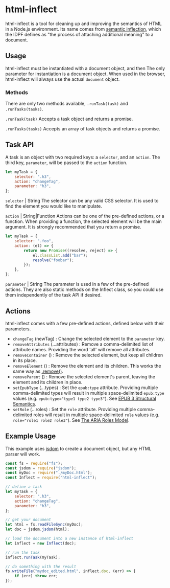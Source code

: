 # html-inflect

html-inflect is a tool for cleaning up and improving the semantics of HTML in a Node.js environment. Its name comes from [semantic inflection](http://www.idpf.org/epub/31/spec/epub-mediaoverlays.html#sec-docs-semantic-inflection), which the IDPF defines as "the process of attaching additional meaning" to a document.

## Usage

html-inflect must be instantiated with a document object, and then The only parameter for instantiation is a document object. When used in the browser, html-inflect will always use the actual `document` object.

### Methods

There are only two methods available, `.runTask(task)` and `.runTasks(tasks)`.

`.runTask(task)`
Accepts a task object and returns a promise.

`.runTasks(tasks)`
Accepts an array of task objects and returns a promise.

## Task API

A task is an object with two required keys: a `selector`, and an `action`. The third key, `parameter`, will be passed to the `action` function.

```javascript
let myTask = {
	selector: ".h3",
	action: "changeTag",
	parameter: "h3",
};
```

`selector` | String
The selector can be any valid CSS selector. It is used to find the element you would like to manipulate.

`action` | String|Function
Actions can be one of the pre-defined actions, or a function. When providing a function, the selected element will be the main argument. It is strongly recommended that you return a promise.

```javascript
let myTask = {
	selector: ".foo",
	action: (el) => {
		return new Promise((resolve, reject) => {
			el.classList.add("bar");
			resolve("foobar");
		});
	},
};
```

`parameter` | String
The parameter is used in a few of the pre-defined actions. They are also static methods on the Inflect class, so you could use them independently of the task API if desired.

## Actions

html-inflect comes with a few pre-defined actions, defined below with their parameters.

- `changeTag` (newTag) : Change the selected element to the `parameter` key.
- `removeAttributes` (...attributes) : Remove a comma-delimited list of attribute names. Providing the word 'all' will remove all attributes.
- `removeContainer` () : Remove the selected element, but keep all children in its place.
- `removeElement` () : Remove the element and its children. This works the same way as [.remove()](https://developer.mozilla.org/en-US/docs/Web/API/ChildNode/remove).
- `removeParent` () : Remove the selected element's parent, leaving the element and its children in place.
- `setEpubType` (...types) : Set the `epub:type` attribute. Providing multiple comma-delimited types will result in multiple space-delimited `epub:type` values (e.g. `epub:type="type1 type2 type3"`). See [EPUB 3 Structural Semantics](https://idpf.github.io/epub-vocabs/structure/).
- `setRole` (...roles) : Set the `role` attribute. Providing multiple comma-delimited roles will result in multiple space-delimited `role` values (e.g. `role="role1 role2 role3"`). See [The ARIA Roles Model](https://www.w3.org/TR/wai-aria/roles).

## Example Usage

This example uses [jsdom](https://github.com/tmpvar/jsdom) to create a document object, but any HTML parser will work.

```javascript
const fs = require("fs");
const jsdom = require("jsdom");
const myDoc = require("./myDoc.html");
const Inflect = require("html-inflect");

// define a task
let myTask = {
	selector: ".h3",
	action: "changeTag",
	parameter: "h3",
};

// get your document
let html = fs.readFileSync(myDoc);
let doc = jsdom.jsdom(html);

// load the document into a new instance of html-inflect
let inflect = new Inflect(doc);

// run the task
inflect.runTask(myTask);

// do something with the result
fs.writeFile("mydoc_edited.html", inflect.doc, (err) => {
	if (err) throw err;
});
```
